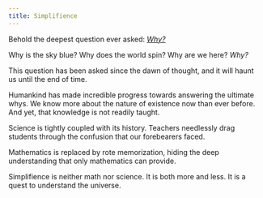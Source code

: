 ```yaml
---
title: Simplifience
---
```

Behold the deepest question ever asked: [*Why?*](@posts/why)

Why is the sky blue? Why does the world spin? Why are we here? *Why?*

This question has been asked since the dawn of thought, and it will haunt us until the end of time.

Humankind has made incredible progress towards answering the ultimate whys. We know more about the nature of existence now than ever before. And yet, that knowledge is not readily taught.

<span class="knowledge">Science</span> is tightly coupled with its history. Teachers needlessly drag students through the confusion that our forebearers faced.

<span class="rules">Mathematics</span> is replaced by rote memorization, hiding the
deep understanding that only mathematics can provide.

<span class="simplifience">Simplifience</span> is neither math nor science. It is both more and less. It is a quest to understand the universe.
